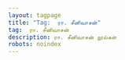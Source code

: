```yaml
---
layout: tagpage
title: "Tag:  ரா. சீனிவாசன்"
tag:  ரா. சீனிவாசன்
description: ரா. சீனிவாசன் நூல்கள்
robots: noindex
---
```


